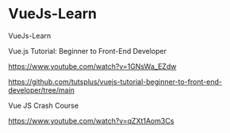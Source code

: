 # VueJs-Learn
VueJs-Learn


Vue.js Tutorial: Beginner to Front-End Developer

https://www.youtube.com/watch?v=1GNsWa_EZdw

https://github.com/tutsplus/vuejs-tutorial-beginner-to-front-end-developer/tree/main


Vue JS Crash Course

https://www.youtube.com/watch?v=qZXt1Aom3Cs


